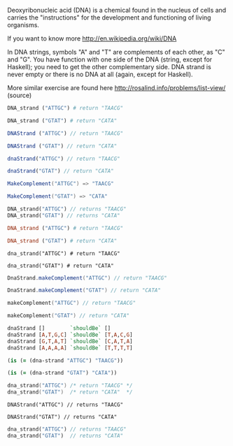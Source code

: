 Deoxyribonucleic acid (DNA) is a chemical found in the nucleus of cells and carries the "instructions" for the development and functioning of living organisms.

If you want to know more http://en.wikipedia.org/wiki/DNA

In DNA strings, symbols "A" and "T" are complements of each other, as "C" and "G". 
You have function with one side of the DNA (string, except for Haskell); you need to get the other complementary side. DNA strand is never empty or there is no DNA at all (again, except for Haskell).

More similar exercise are found here http://rosalind.info/problems/list-view/ (source)

```python
DNA_strand ("ATTGC") # return "TAACG"

DNA_strand ("GTAT") # return "CATA"
```

```javascript
DNAStrand ("ATTGC") // return "TAACG"

DNAStrand ("GTAT") // return "CATA" 
```

```typescript
dnaStrand("ATTGC") // return "TAACG"

dnaStrand("GTAT") // return "CATA" 
```

```csharp
MakeComplement("ATTGC") => "TAACG"

MakeComplement("GTAT") => "CATA"
```

```php
DNA_strand("ATTGC") // returns "TAACG"
DNA_strand("GTAT") // returns "CATA"
```

```ruby
DNA_strand ("ATTGC") # return "TAACG"

DNA_strand ("GTAT") # return "CATA"
```

```crystal
dna_strand("ATTGC") # return "TAACG"

dna_strand("GTAT") # return "CATA"
```

```java
DnaStrand.makeComplement("ATTGC") // return "TAACG"

DnaStrand.makeComplement("GTAT") // return "CATA"
```

```kotlin
makeComplement("ATTGC") // return "TAACG"

makeComplement("GTAT") // return "CATA"
```


```haskell
dnaStrand []        `shouldBe` []
dnaStrand [A,T,G,C] `shouldBe` [T,A,C,G]
dnaStrand [G,T,A,T] `shouldBe` [C,A,T,A]
dnaStrand [A,A,A,A] `shouldBe` [T,T,T,T]
```

```clojure
(is (= (dna-strand "ATTGC") "TAACG"))

(is (= (dna-strand "GTAT") "CATA"))
```

```c
dna_strand("ATTGC") /* return "TAACG" */
dna_strand("GTAT")  /* return "CATA"  */
```

```golang
DNAStrand("ATTGC") // returns "TAACG"

DNAStrand("GTAT") // returns "CATA"
```

```rust
dna_strand("ATTGC") // returns "TAACG"
dna_strand("GTAT")  // returns "CATA"
```

